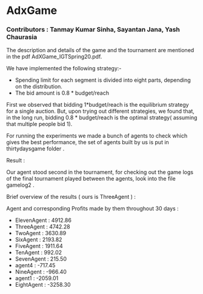 # AdxGame
### Contributors : Tanmay Kumar Sinha, Sayantan Jana, Yash Chaurasia

The description and details of the game and the tournament are mentioned in the pdf AdXGame_IGTSpring20.pdf.

We have implemented the following strategy:-

- Spending limit for each segment is divided into eight parts, depending on the distribution.
- The bid amount is 0.8 * budget/reach

First we observed that bidding 1*budget/reach is the equilibrium strategy for a single auction. But, upon trying out different strategies, we found that, in the long run, bidding 0.8 * budget/reach is the optimal strategy( assuming that multiple people bid 1).

For running the experiments we made a bunch of agents to check which gives the best performance, the set of agents built by us is put in thirtydaysgame folder .

Result :

Our agent stood second in the tournament, for checking out the game logs of the final tournament played between the agents, look into the file gamelog2 .

Brief overview of the results ( ours is ThreeAgent ) :

  Agent and corresponding	Profits made by them throughout 30 days :
- ElevenAgent 	:  4912.86 
- ThreeAgent 	:  4742.28 	
- TwoAgent 	:  3630.89 	
- SixAgent 	:  2193.82 	
- FiveAgent 	:  1911.64 	
- TenAgent 	:   992.02 	
- SevenAgent 	:   215.50 	
- agent4 	:  -717.45 	
- NineAgent 	:  -966.40 	
- agent1 	: -2059.01 	
- EightAgent 	: -3258.30 	

